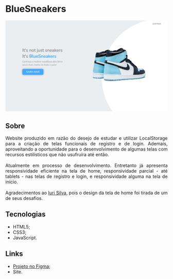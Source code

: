 # BlueSneakers
<img src="assets/images/bluesneakers.jpg">

## Sobre
<div align="justify">
<div>Website produzido em razão do desejo de estudar e utilizar LocalStorage para a criação de telas funcionais de registro e de login.
Ademais, aproveitando a oportunidade para o desenvolvimento de algumas telas com recursos estilísticos que não usufruíra até então.</div>
<br>
<div>Atualmente em processo de desenvolvimento.
Entretanto já apresenta responsividade eficiente na tela de home, responsividade parcial - até tablets - nas telas de registro e login, 
e responsividade alguma na tela de início.</div>
<br>
<div>Agradecimentos ao <a href="https://github.com/iuricode">Iuri Silva</a>, pois o design da tela de home foi tirada de um de seus desafios.</div>
</div>

## Tecnologias
- HTML5;
- CSS3;
- JavaScript.

## Links
- <a href="https://www.figma.com/file/UXf9Ol62iXb08xLofhKQYi/BlueSneakers---LocalStorage-Trainning?node-id=0%3A1">Projeto no Figma</a>;
- Site.
